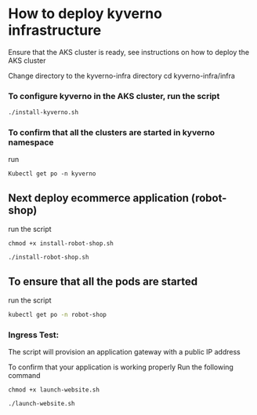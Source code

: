 # How to deploy kyverno infrastructure

Ensure that the AKS cluster is ready, see instructions on how to deploy the AKS cluster

Change directory to the kyverno-infra directory
 cd kyverno-infra/infra

### To configure kyverno in the AKS cluster, run the script
```bash
./install-kyverno.sh
```

### To confirm that all the clusters are started in kyverno namespace
run 
```
Kubectl get po -n kyverno
```

## Next deploy ecommerce application (robot-shop)

run the script
```
chmod +x install-robot-shop.sh

./install-robot-shop.sh
```
## To ensure that all the pods are started 
run the script
```bash
kubectl get po -n robot-shop
```

### Ingress Test:

The script will provision an application gateway with a public IP address

To confirm that your application is working properly
 Run the following command
 ```
 chmod +x launch-website.sh 

 ./launch-website.sh 
```